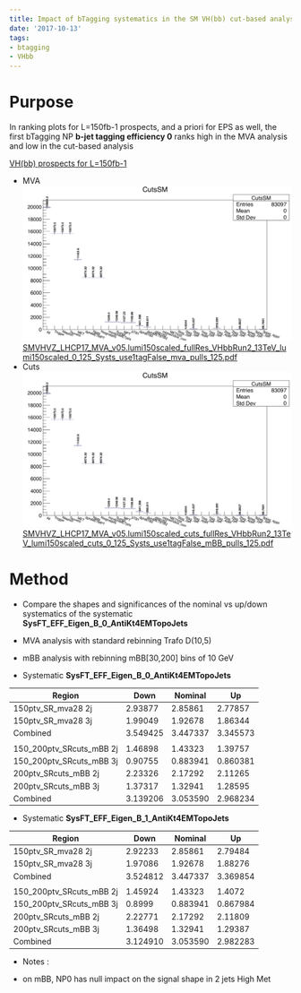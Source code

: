 ```yaml
---
title: Impact of bTagging systematics in the SM VH(bb) cut-based analysis 
date: '2017-10-13'
tags:
- btagging
- VHbb
---
```

# Purpose
In ranking plots for L=150fb-1 prospects, and a priori for EPS as well, the first bTagging NP **b-jet tagging efficiency 0** ranks high in the MVA analysis and low in the cut-based analysis

[VH(bb) prospects for L=150fb-1](quiver-note-url/BCAB7800-29DB-4D33-9915-8202FCCDE136)

* MVA
![IMAGE](/images/q/IMAGE)
[SMVHVZ_LHCP17_MVA_v05.lumi150scaled_fullRes_VHbbRun2_13TeV_lumi150scaled_0_125_Systs_use1tagFalse_mva_pulls_125.pdf](quiver-file-url/8ACB7CDD0BD1545847957B5DA3FB972E.pdf)
* Cuts
![IMAGE](/images/q/IMAGE)
[SMVHVZ_LHCP17_MVA_v05.lumi150scaled_cuts_fullRes_VHbbRun2_13TeV_lumi150scaled_cuts_0_125_Systs_use1tagFalse_mBB_pulls_125.pdf](quiver-file-url/249420C4F7D13350CB68EA751995E452.pdf)

# Method

* Compare the shapes and significances of the nominal vs up/down systematics of the systematic **SysFT_EFF_Eigen_B_0_AntiKt4EMTopoJets**
* MVA analysis with standard rebinning Trafo D(10,5)
* mBB analysis with rebinning mBB[30,200] bins of 10 GeV

* Systematic **SysFT_EFF_Eigen_B_0_AntiKt4EMTopoJets**

| Region             | Down     | Nominal  | Up       |
| ------------------ | -------- | -------- | -------- |
| 150ptv_SR_mva28 2j | 2.93877  | 2.85861  | 2.77857  |
| 150ptv_SR_mva28 3j | 1.99049  | 1.92678  | 1.86344  |
| Combined           | 3.549425 | 3.447337 | 3.345573 |
|                          |         |         |          |
| 150_200ptv_SRcuts_mBB 2j | 1.46898 | 1.43323 | 1.39757  |
| 150_200ptv_SRcuts_mBB 3j | 0.90755 | 0.883941| 0.860381 |
| 200ptv_SRcuts_mBB 2j     | 2.23326 | 2.17292 | 2.11265  |
| 200ptv_SRcuts_mBB 3j     | 1.37317 | 1.32941 | 1.28595  |
| Combined                 | 3.139206| 3.053590| 2.968234 |


* Systematic **SysFT_EFF_Eigen_B_1_AntiKt4EMTopoJets**

| Region                   | Down    | Nominal | Up  |
| ------------------------ | ------- | ------- | --- |
| 150ptv_SR_mva28 2j       | 2.92233 | 2.85861 | 2.79484 |
| 150ptv_SR_mva28 3j       | 1.97086 | 1.92678 | 1.88276 |
| Combined                 | 3.524812 | 3.447337 | 3.369854 |
|                          |          |          |          |
| 150_200ptv_SRcuts_mBB 2j | 1.45924 | 1.43323 | 1.4072 |
| 150_200ptv_SRcuts_mBB 3j | 0.8999  | 0.883941| 0.867984 |
| 200ptv_SRcuts_mBB 2j     | 2.22771 | 2.17292 | 2.11809 |
| 200ptv_SRcuts_mBB 3j     | 1.36498 | 1.32941 | 1.29387 |
| Combined                 | 3.124910| 3.053590| 2.982283 |

* Notes :

* on mBB, NP0 has null impact on the signal shape in 2 jets High Met 

